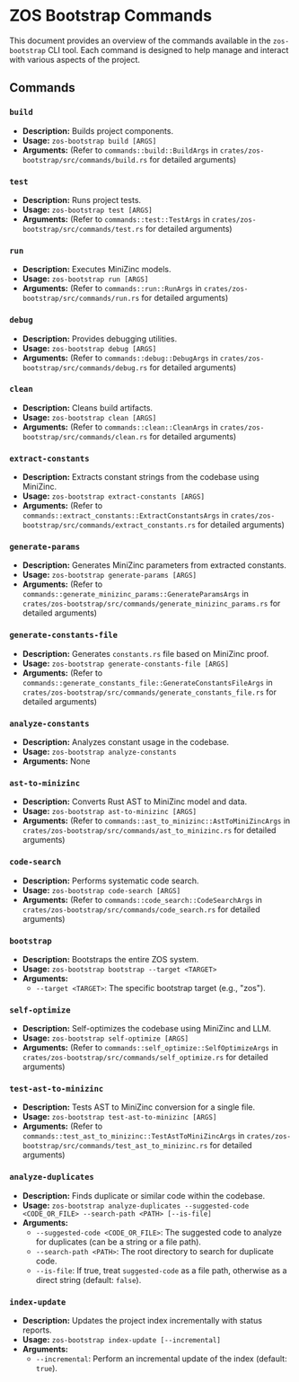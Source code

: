 # ZOS Bootstrap Commands

This document provides an overview of the commands available in the `zos-bootstrap` CLI tool. Each command is designed to help manage and interact with various aspects of the project.

## Commands

### `build`

*   **Description:** Builds project components.
*   **Usage:** `zos-bootstrap build [ARGS]`
*   **Arguments:** (Refer to `commands::build::BuildArgs` in `crates/zos-bootstrap/src/commands/build.rs` for detailed arguments)

### `test`

*   **Description:** Runs project tests.
*   **Usage:** `zos-bootstrap test [ARGS]`
*   **Arguments:** (Refer to `commands::test::TestArgs` in `crates/zos-bootstrap/src/commands/test.rs` for detailed arguments)

### `run`

*   **Description:** Executes MiniZinc models.
*   **Usage:** `zos-bootstrap run [ARGS]`
*   **Arguments:** (Refer to `commands::run::RunArgs` in `crates/zos-bootstrap/src/commands/run.rs` for detailed arguments)

### `debug`

*   **Description:** Provides debugging utilities.
*   **Usage:** `zos-bootstrap debug [ARGS]`
*   **Arguments:** (Refer to `commands::debug::DebugArgs` in `crates/zos-bootstrap/src/commands/debug.rs` for detailed arguments)

### `clean`

*   **Description:** Cleans build artifacts.
*   **Usage:** `zos-bootstrap clean [ARGS]`
*   **Arguments:** (Refer to `commands::clean::CleanArgs` in `crates/zos-bootstrap/src/commands/clean.rs` for detailed arguments)

### `extract-constants`

*   **Description:** Extracts constant strings from the codebase using MiniZinc.
*   **Usage:** `zos-bootstrap extract-constants [ARGS]`
*   **Arguments:** (Refer to `commands::extract_constants::ExtractConstantsArgs` in `crates/zos-bootstrap/src/commands/extract_constants.rs` for detailed arguments)

### `generate-params`

*   **Description:** Generates MiniZinc parameters from extracted constants.
*   **Usage:** `zos-bootstrap generate-params [ARGS]`
*   **Arguments:** (Refer to `commands::generate_minizinc_params::GenerateParamsArgs` in `crates/zos-bootstrap/src/commands/generate_minizinc_params.rs` for detailed arguments)

### `generate-constants-file`

*   **Description:** Generates `constants.rs` file based on MiniZinc proof.
*   **Usage:** `zos-bootstrap generate-constants-file [ARGS]`
*   **Arguments:** (Refer to `commands::generate_constants_file::GenerateConstantsFileArgs` in `crates/zos-bootstrap/src/commands/generate_constants_file.rs` for detailed arguments)

### `analyze-constants`

*   **Description:** Analyzes constant usage in the codebase.
*   **Usage:** `zos-bootstrap analyze-constants`
*   **Arguments:** None

### `ast-to-minizinc`

*   **Description:** Converts Rust AST to MiniZinc model and data.
*   **Usage:** `zos-bootstrap ast-to-minizinc [ARGS]`
*   **Arguments:** (Refer to `commands::ast_to_minizinc::AstToMiniZincArgs` in `crates/zos-bootstrap/src/commands/ast_to_minizinc.rs` for detailed arguments)

### `code-search`

*   **Description:** Performs systematic code search.
*   **Usage:** `zos-bootstrap code-search [ARGS]`
*   **Arguments:** (Refer to `commands::code_search::CodeSearchArgs` in `crates/zos-bootstrap/src/commands/code_search.rs` for detailed arguments)

### `bootstrap`

*   **Description:** Bootstraps the entire ZOS system.
*   **Usage:** `zos-bootstrap bootstrap --target <TARGET>`
*   **Arguments:**
    *   `--target <TARGET>`: The specific bootstrap target (e.g., "zos").

### `self-optimize`

*   **Description:** Self-optimizes the codebase using MiniZinc and LLM.
*   **Usage:** `zos-bootstrap self-optimize [ARGS]`
*   **Arguments:** (Refer to `commands::self_optimize::SelfOptimizeArgs` in `crates/zos-bootstrap/src/commands/self_optimize.rs` for detailed arguments)

### `test-ast-to-minizinc`

*   **Description:** Tests AST to MiniZinc conversion for a single file.
*   **Usage:** `zos-bootstrap test-ast-to-minizinc [ARGS]`
*   **Arguments:** (Refer to `commands::test_ast_to_minizinc::TestAstToMiniZincArgs` in `crates/zos-bootstrap/src/commands/test_ast_to_minizinc.rs` for detailed arguments)

### `analyze-duplicates`

*   **Description:** Finds duplicate or similar code within the codebase.
*   **Usage:** `zos-bootstrap analyze-duplicates --suggested-code <CODE_OR_FILE> --search-path <PATH> [--is-file]`
*   **Arguments:**
    *   `--suggested-code <CODE_OR_FILE>`: The suggested code to analyze for duplicates (can be a string or a file path).
    *   `--search-path <PATH>`: The root directory to search for duplicate code.
    *   `--is-file`: If true, treat `suggested-code` as a file path, otherwise as a direct string (default: `false`).

### `index-update`

*   **Description:** Updates the project index incrementally with status reports.
*   **Usage:** `zos-bootstrap index-update [--incremental]`
*   **Arguments:**
    *   `--incremental`: Perform an incremental update of the index (default: `true`).

